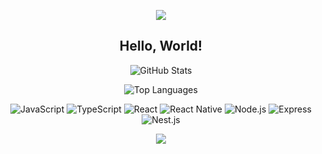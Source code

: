 
<p align="center">
  <img src="https://capsule-render.vercel.app/api?type=waving&color=timeGradient&height=100&section=header&animation=twinkling" />
</p>

<h2 align="center">Hello, World!</h2>


<p align="center">
  <img src="https://github-readme-stats.vercel.app/api?username=jeonyul&show_icons=true&theme=dark" alt="GitHub Stats">
</p>

<p align="center">
  <img src="https://github-readme-stats.vercel.app/api/top-langs/?username=jeonyul&layout=compact&theme=dark" alt="Top Languages">
</p>

<p align="center">
  <img src="https://img.shields.io/badge/JavaScript-F7DF1E?style=flat-square&logo=javascript&logoColor=white" alt="JavaScript" />
  <img src="https://img.shields.io/badge/TypeScript-3178C6?style=flat-square&logo=typescript&logoColor=white" alt="TypeScript" />
  <img src="https://img.shields.io/badge/React-61DAFB?style=flat-square&logo=react&logoColor=white" alt="React" />
  <img src="https://img.shields.io/badge/React%20Native-61DAFB?style=flat-square&logo=react&logoColor=white" alt="React Native" />
  <img src="https://img.shields.io/badge/Node.js-339933?style=flat-square&logo=node.js&logoColor=white" alt="Node.js" />
  <img src="https://img.shields.io/badge/Express-000000?style=flat-square&logo=express&logoColor=white" alt="Express" />
  <img src="https://img.shields.io/badge/Nest.js-E0234E?style=flat-square&logo=nestjs&logoColor=white" alt="Nest.js" />
</p>

<p align="center">
  <img src="https://capsule-render.vercel.app/api?type=waving&color=timeGradient&height=100&section=footer&animation=twinkling" />
</p>
